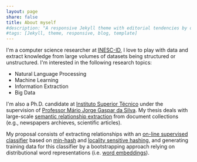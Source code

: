 ```yaml
---
layout: page
share: false
title: About myself
#description: "A responsive Jekyll theme with editorial tendencies by designer Michael Rose."
#tags: [Jekyll, theme, responsive, blog, template]
---
```


<!--
<figure class="image-pull-right">
<img src="{{ site.url }}/images/qrcode.png" alt="v-Card" class=".image-pull-right" width="128" />
<figcaption>My v-Card as a QR Code.</figcaption>
</figure>
-->

I'm a computer science researcher at [INESC-ID],  I love to play with data and extract knowledge from large volumes of datasets being structured or unstructured. I'm interested in the following research topics:

* Natural Language Processing
* Machine Learning
* Information Extraction
* Big Data

I'm also a Ph.D. candidate at [Instituto Superior Técnico] under the supervision of [Professor Mário Jorge Gaspar da Silva]. My thesis deals with large-scale [semantic relationship extraction] from document collections (e.g., newspapers archieves, scientific articles).

My proposal consists of extracting relationships with an [on-line supervised classifier] based on [min-hash] and [locality sensitive hashing], and generating training data for this classifier by a bootstrapping approach relying on distributional word representations (i.e. [word embeddings]).

[Instituto Superior Técnico]: http://www.tecnico.ulisboa.pt/
[Professor Mário Jorge Gaspar da Silva]: http://web.tecnico.ulisboa.pt/mario.gaspar.silva/
[INESC-ID]: http://www.inesc-id.pt
[min-hash]: https://en.wikipedia.org/wiki/MinHash
[word embeddings]: https://en.wikipedia.org/wiki/Word_embedding
[locality sensitive hashing]: https://en.wikipedia.org/wiki/Locality-sensitive_hashing
[semantic relationship extraction]: https://en.wikipedia.org/wiki/Relationship_extraction
[on-line supervised classifier]: https://en.wikipedia.org/wiki/Online_machine_learning
